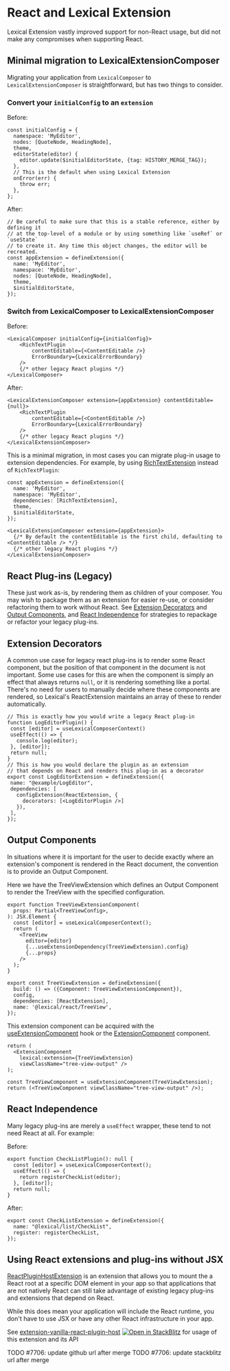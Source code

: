 # React and Lexical Extension

Lexical Extension vastly improved support for non-React usage, but
did not make any compromises when supporting React.

## Minimal migration to LexicalExtensionComposer

Migrating your application from `LexicalComposer` to
`LexicalExtensionComposer` is straightforward, but has
two things to consider.

### Convert your `initialConfig` to an `extension`

Before:
```tsx
const initialConfig = {
  namespace: 'MyEditor',
  nodes: [QuoteNode, HeadingNode],
  theme,
  editorState(editor) {
    editor.update($initialEditorState, {tag: HISTORY_MERGE_TAG});
  },
  // This is the default when using Lexical Extension
  onError(err) {
    throw err;
  },
};
```

After:
```tsx
// Be careful to make sure that this is a stable reference, either by defining it
// at the top-level of a module or by using something like `useRef` or `useState`
// to create it. Any time this object changes, the editor will be recreated.
const appExtension = defineExtension({
  name: 'MyEditor',
  namespace: 'MyEditor',
  nodes: [QuoteNode, HeadingNode],
  theme,
  $initialEditorState,
});
```

### Switch from LexicalComposer to LexicalExtensionComposer

Before:
```tsx
<LexicalComposer initialConfig={initialConfig}>
    <RichTextPlugin
        contentEditable={<ContentEditable />}
        ErrorBoundary={LexicalErrorBoundary}
    />
    {/* other legacy React plugins */}
</LexicalComposer>
```

After:
```tsx
<LexicalExtensionComposer extension={appExtension} contentEditable={null}>
    <RichTextPlugin
        contentEditable={<ContentEditable />}
        ErrorBoundary={LexicalErrorBoundary}
    />
    {/* other legacy React plugins */}
</LexicalExtensionComposer>
```

This is a minimal migration, in most cases you can migrate plug-in usage to
extension dependencies. For example, by using
[RichTextExtension](/docs/api/modules/lexical_rich_text#richtextextension) instead of
`RichTextPlugin`:

```tsx
const appExtension = defineExtension({
  name: 'MyEditor',
  namespace: 'MyEditor',
  dependencies: [RichTextExtension],
  theme,
  $initialEditorState,
});
```

```tsx
<LexicalExtensionComposer extension={appExtension}>
  {/* By default the contentEditable is the first child, defaulting to <ContentEditable /> */}
  {/* other legacy React plugins */}
</LexicalExtensionComposer>
```

## React Plug-ins (Legacy)

These just work as-is, by rendering them as children of your composer. You may
wish to package them as an extension for easier re-use, or consider refactoring
them to work without React. See [Extension Decorators](#extension-decorators)
and [Output Components](#output-components), and
[React Independence](#react-independence) for strategies to repackage or
refactor your legacy plug-ins.

## Extension Decorators

A common use case for legacy react plug-ins is to render some React component,
but the position of that component in the document is not important. Some use
cases for this are when the component is simply an effect that always returns
`null`, or it is rendering something like a portal. There's no need for users
to manually decide where these components are rendered, so Lexical's
ReactExtension maintains an array of these to render automatically.

 ```tsx
 // This is exactly how you would write a legacy React plug-in
function LogEditorPlugin() {
  const [editor] = useLexicalComposerContext()
  useEffect(() => {
    console.log(editor);
  }, [editor]);
  return null;
}
// This is how you would declare the plugin as an extension
// that depends on React and renders this plug-in as a decorator
export const LogEditorExtension = defineExtension({
  name: "@example/LogEditor",
  dependencies: [
    configExtension(ReactExtension, {
      decorators: [<LogEditorPlugin />]
    }),
  ],
});
```

## Output Components

In situations where it is important for the user to decide exactly where an
extension's component is rendered in the React document, the convention is
to provide an Output Component.

Here we have the TreeViewExtension which defines an Output Component to render
the TreeView with the specified configuration.

```tsx
export function TreeViewExtensionComponent(
  props: Partial<TreeViewConfig>,
): JSX.Element {
  const [editor] = useLexicalComposerContext();
  return (
    <TreeView
      editor={editor}
      {...useExtensionDependency(TreeViewExtension).config}
      {...props}
    />
  );
}

export const TreeViewExtension = defineExtension({
  build: () => ({Component: TreeViewExtensionComponent}),
  config,
  dependencies: [ReactExtension],
  name: '@lexical/react/TreeView',
});
```

This extension component can be acquired with the
[useExtensionComponent](/docs/api/modules/lexical_react_useExtensionComponent#useextensioncomponent)
hook or the [ExtensionComponent](/docs/api/modules/lexical_react_ExtensionComponent#extensioncomponent) component.

```tsx
return (
  <ExtensionComponent
    lexical:extension={TreeViewExtension}
    viewClassName="tree-view-output" />
);
```

```tsx
const TreeViewComponent = useExtensionComponent(TreeViewExtension);
return (<TreeViewComponent viewClassName="tree-view-output" />);
```

## React Independence

Many legacy plug-ins are merely a `useEffect` wrapper, these tend to not
need React at all. For example:

Before:
```tsx
export function CheckListPlugin(): null {
  const [editor] = useLexicalComposerContext();
  useEffect(() => {
    return registerCheckList(editor);
  }, [editor]);
  return null;
}
```

After:
```tsx
export const CheckListExtension = defineExtension({
  name: "@lexical/list/CheckList",
  register: registerCheckList,
});
```

## Using React extensions and plug-ins without JSX

[ReactPluginHostExtension](/docs/api/modules/lexical_react_reactpluginhostextension#reactpluginhostextension)
is an extension that allows you to mount the a React root at a
specific DOM element in your app so that applications that are
not natively React can still take advantage of existing legacy
plug-ins and extensions that depend on React.

While this does mean your application will include the React runtime, you
don't have to use JSX or have any other React infrastructure in your app.

See
[extension-vanilla-react-plugin-host](https://github.com/etrepum/lexical/blob/extension/examples/extension-vanilla-react-plugin-host/src/main.ts)
[![Open in StackBlitz](https://developer.stackblitz.com/img/open_in_stackblitz.svg)](https://stackblitz.com/~/github.com/facebook/lexical/pull/7706?file=examples/extension-vanilla-react-plugin-host/src/main.ts&configPath=examples/extension-vanilla-react-plugin-host)
for usage of this extension and its API

TODO #7706: update github url after merge
TODO #7706: update stackblitz url after merge

